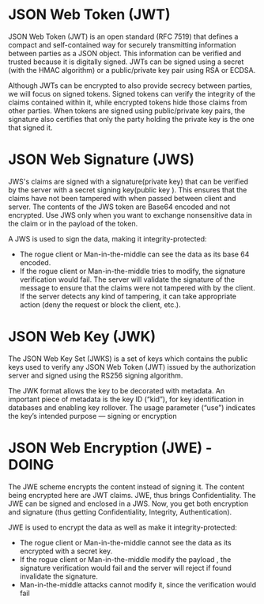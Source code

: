 # JSON Web Token (JWT) 
JSON Web Token (JWT) is an open standard (RFC 7519) that defines a compact and self-contained way for securely transmitting information between parties as a JSON object. This information can be verified and trusted because it is digitally signed. JWTs can be signed using a secret (with the HMAC algorithm) or a public/private key pair using RSA or ECDSA.

Although JWTs can be encrypted to also provide secrecy between parties, we will focus on signed tokens. Signed tokens can verify the integrity of the claims contained within it, while encrypted tokens hide those claims from other parties. When tokens are signed using public/private key pairs, the signature also certifies that only the party holding the private key is the one that signed it.

# JSON Web Signature (JWS)
JWS's claims are signed with a signature(private key) that can be verified by the server with a secret signing key(public key ).
This ensures that the claims have not been tampered with when passed between client and server. The contents of the JWS token are Base64 encoded and not encrypted. Use JWS only when you want to exchange nonsensitive data in the claim or in the payload of the token.

A JWS is used to sign the data, making it integrity-protected:
 - The rogue client or Man-in-the-middle can see the data as its base 64 encoded.
 - If the rogue client or Man-in-the-middle tries to modify, the signature verification would fail. The server will validate the signature of the message to ensure that the claims were not tampered with by the client. If the server detects any kind of tampering, it can take appropriate action (deny the request or block the client, etc.).

# JSON Web Key (JWK)
The JSON Web Key Set (JWKS) is a set of keys which contains the public keys used to verify any JSON Web Token (JWT) issued by the authorization server and signed using the RS256 signing algorithm.

The JWK format allows the key to be decorated with metadata. An important piece of metadata is the key ID (“kid”), for key identification in databases and enabling key rollover. The usage parameter (“use”) indicates the key’s intended purpose — signing or encryption

# JSON Web Encryption (JWE) - DOING
The JWE scheme encrypts the content instead of signing it. The content being encrypted here are JWT claims. JWE, thus brings Confidentiality. The JWE can be signed and enclosed in a JWS. Now, you get both encryption and signature (thus getting Confidentiality, Integrity, Authentication).

JWE is used to encrypt the data as well as make it integrity-protected:

 - The rogue client or Man-in-the-middle cannot see the data as its encrypted with a secret key.
 - If the rogue client or Man-in-the-middle modify the payload , the signature verification would fail and the server will reject if found invalidate the signature.
 - Man-in-the-middle attacks cannot modify it, since the verification would fail